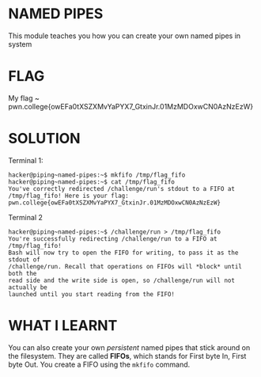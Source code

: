 
# NAMED PIPES

This module teaches you how you can create your own named pipes in system

# FLAG

My flag ~ pwn.college{owEFa0tXSZXMvYaPYX7_GtxinJr.01MzMDOxwCN0AzNzEzW}

# SOLUTION

Terminal 1:

```
hacker@piping~named-pipes:~$ mkfifo /tmp/flag_fifo
hacker@piping~named-pipes:~$ cat /tmp/flag_fifo
You've correctly redirected /challenge/run's stdout to a FIFO at
/tmp/flag_fifo! Here is your flag:
pwn.college{owEFa0tXSZXMvYaPYX7_GtxinJr.01MzMDOxwCN0AzNzEzW}
```

Terminal 2

```
hacker@piping~named-pipes:~$ /challenge/run > /tmp/flag_fifo
You're successfully redirecting /challenge/run to a FIFO at /tmp/flag_fifo!
Bash will now try to open the FIFO for writing, to pass it as the stdout of
/challenge/run. Recall that operations on FIFOs will *block* until both the
read side and the write side is open, so /challenge/run will not actually be
launched until you start reading from the FIFO!
```


# WHAT I LEARNT

You can also create your own _persistent_ named pipes that stick around on the filesystem. They are called **FIFOs**, which stands for First byte In, First byte Out.
You create a FIFO using the `mkfifo` command.




